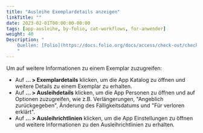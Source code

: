 ```yaml
---
title: "Ausleihe Exemplardetails anzeigen"
linkTitle: ""
date: 2023-02-01T00:00:00-00:00
tags: [app-ausleihe, by-folio, cat-workflows, for-anwender]
weight: 40
Description: "
    Quellen: [Folio](https://docs.folio.org/docs/access/check-out/checkout/#getting-additional-item-information ) & [GBV](https://info.gbv.de/display/FOLIOGBVEXTERN/Folio:+Ausleihe+Exemplardetails+anzeigen)
    "
---
```


Um auf weitere Informationen zu einem Exemplar zuzugreifen:

* Auf **... > Exemplardetails** klicken, um die App Katalog zu öffnen und weitere Details zu einem Exemplar zu erhalten.
* Auf **... > Ausleihdetails** klicken, um die App Personen zu öffnen und auf Optionen zuzugreifen, wie z.B. Verlängerungen, "Angeblich zurückgegeben", Änderung des Fälligkeitsdatums und "Für verloren erklärt".
* Auf **... > Ausleihrichtlinien** klicken, um die App Einstellungen zu öffnen und weitere Informationen zu den Ausleihrichtlinien zu erhalten.
